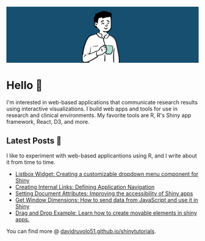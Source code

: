 
![davidruvolo51 profile](https://raw.githubusercontent.com/davidruvolo51/davidruvolo51/main/static/davidruvolo51.png)

# Hello 👋

I'm interested in web-based applications that communicate research results using interactive visualizations. I build web apps and tools for use in research and clinical environments. My favorite tools are R, R's Shiny app framework, React, D3, and more.

## Latest Posts 📓

I like to experiment with web-based applicantions using R, and I write about it from time to time.

<!-- BLOG-POST-LIST:START -->
 - [Listbox Widget: Creating a customizable dropdown menu component for Shiny](https://davidruvolo51.github.io/shinytutorials/tutorials/listbox-widget/)
 - [Creating Internal Links: Defining Application Navigation](https://davidruvolo51.github.io/shinytutorials/tutorials/shiny-link/)
 - [Setting Document Attributes: Improving the accessibility of Shiny apps](https://davidruvolo51.github.io/shinytutorials/tutorials/setting-html-attributes/)
 - [Get Window Dimensions: How to send data from JavaScript and use it in Shiny](https://davidruvolo51.github.io/shinytutorials/tutorials/get-window-dims/)
 - [Drag and Drop Example: Learn how to create movable elements in shiny apps.](https://davidruvolo51.github.io/shinytutorials/tutorials/drag-and-drop/)<!-- BLOG-POST-LIST:END -->

You can find more @ [davidruvolo51.github.io/shinytutorials](https://davidruvolo51.github.io/shinytutorials).